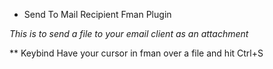* Send To Mail Recipient Fman Plugin

*This is to send a file to your email client as an attachment*

** Keybind
Have your cursor in fman over a file and hit Ctrl+S

